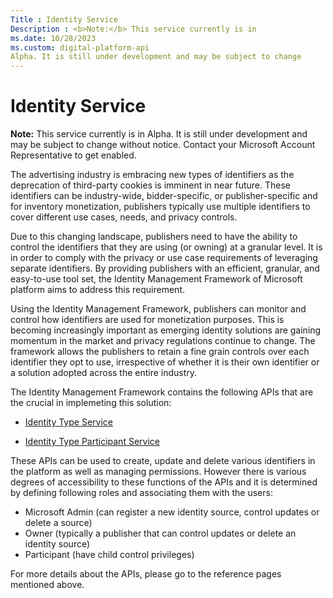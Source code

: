 ```yaml
---
Title : Identity Service
Description : <b>Note:</b> This service currently is in
ms.date: 10/28/2023
ms.custom: digital-platform-api
Alpha. It is still under development and may be subject to change
---
```



# Identity Service







<b>Note:</b> This service currently is in
Alpha. It is still under development and may be subject to change
without notice. Contact your Microsoft Account Representative to get
enabled.





The advertising industry is embracing new types of identifiers as the
deprecation of third-party cookies is imminent in near future. These
identifiers can be industry-wide, bidder-specific, or publisher-specific
and for inventory monetization, publishers typically use multiple
identifiers to cover different use cases, needs, and privacy controls.

Due to this changing landscape, publishers need to have the ability to
control the identifiers that they are using (or owning) at a granular
level. It is in order to comply with the privacy or use case
requirements of leveraging separate identifiers. By providing publishers
with an efficient, granular, and easy-to-use tool set, the Identity
Management Framework of Microsoft platform aims to address this
requirement.

Using the Identity Management Framework, publishers can monitor and
control how identifiers are used for monetization purposes. This is
becoming increasingly important as emerging identity solutions are
gaining momentum in the market and privacy regulations continue to
change. The framework allows the publishers to retain a fine grain
controls over each identifier they opt to use, irrespective of whether
it is their own identifier or a solution adopted across the entire
industry.

The Identity Management Framework contains the following APIs that are
the crucial in implemeting this solution:

- <a href="identity-type-service.md" class="xref">Identity Type
  Service</a>

<!-- -->

- <a href="identity-type-participant-service.md" class="xref">Identity
  Type Participant Service</a>



These APIs can be used to create, update and delete various identifiers
in the platform as well as managing permissions. However there is
various degrees of accessibility to these functions of the APIs and it
is determined by defining following roles and associating them with the
users:

- Microsoft Admin (can register a new identity source, control updates
  or delete a source)
- Owner (typically a publisher that can control updates or delete an
  identity source)
- Participant (have child control privileges)



For more details about the APIs, please go to the reference pages
mentioned above.




